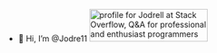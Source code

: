 - 👋 Hi, I’m @Jodre11
<a href="https://stackoverflow.com/users/659190/jodrell"><img src="https://stackoverflow.com/users/flair/659190.png?theme=clean" width="208" height="58" alt="profile for Jodrell at Stack Overflow, Q&amp;A for professional and enthusiast programmers" title="profile for Jodrell at Stack Overflow, Q&amp;A for professional and enthusiast programmers"></a>
